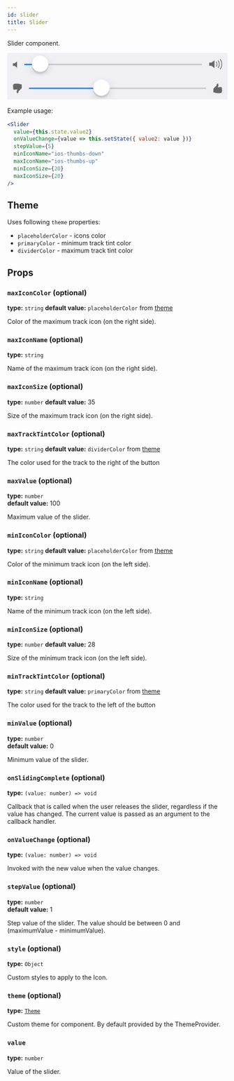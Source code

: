 ```yaml
---
id: slider
title: Slider
---
```


Slider component.

![Slider component](assets/slider.png)

Example usage: 
```jsx
<Slider
  value={this.state.value2}
  onValueChange={value => this.setState({ value2: value })}
  stepValue={5}
  minIconName="ios-thumbs-down"
  maxIconName="ios-thumbs-up"
  minIconSize={20}
  maxIconSize={20}
/>
```

## Theme  
Uses following `theme` properties:
- `placeholderColor` - icons color
- `primaryColor` - minimum track tint color
- `dividerColor` - maximum track tint color

## Props

### `maxIconColor` (optional)
**type:** `string`
**default value:** `placeholderColor` from [theme](./theme.html)

Color of the maximum track icon (on the right side).

### `maxIconName` (optional)
**type:** `string`   

Name of the maximum track icon (on the right side).

### `maxIconSize` (optional)
**type:** `number`
**default value:** 35

Size of the maximum track icon (on the right side).

### `maxTrackTintColor` (optional)
**type:** `string`
**default value:** `dividerColor` from [theme](./theme.html)

The color used for the track to the right of the button

### `maxValue` (optional)
**type:** `number`   
**default value:** 100

Maximum value of the slider. 

### `minIconColor` (optional)
**type:** `string`
**default value:** `placeholderColor` from [theme](./theme.html)

Color of the minimum track icon (on the left side).

### `minIconName` (optional)
**type:** `string` 

Name of the minimum track icon (on the left side).

### `minIconSize` (optional)
**type:** `number`
**default value:** 28

Size of the minimum track icon (on the left side).

### `minTrackTintColor` (optional)
**type:** `string`
**default value:** `primaryColor` from [theme](./theme.html)

The color used for the track to the left of the button

### `minValue` (optional)
**type:** `number`   
**default value:** 0

Minimum value of the slider. 

### `onSlidingComplete` (optional)
**type:** `(value: number) => void`

Callback that is called when the user releases the slider, regardless if the value has changed.
The current value is passed as an argument to the callback handler.

### `onValueChange` (optional)
**type:** `(value: number) => void`

Invoked with the new value when the value changes.

### `stepValue` (optional)
**type:** `number`  
**default value:** 1

Step value of the slider. The value should be between 0 and (maximumValue - minimumValue).

### `style` (optional)
**type:** `Object`

Custom styles to apply to the Icon.

### `theme` (optional)
**type:** [`Theme`](theme.html)

Custom theme for component. By default provided by the ThemeProvider.

### `value`
**type:**  `number`

Value of the slider.
